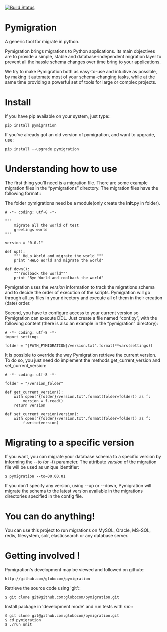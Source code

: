 [![Build Status](https://api.travis-ci.org/globocom/pymigration.png)](https://api.travis-ci.org/globocom/pymigration)

Pymigration
===========

A generic tool for migrate in python.

Pymigration brings migrations to Python applications. Its main objectives are to provide a simple, stable and database-independent migration layer to prevent all the hassle schema changes over time bring to your applications.

We try to make Pymigration both as easy-to-use and intuitive as possible, by making it automate most of your schema-changing tasks, while at the same time providing a powerful set of tools for large or complex projects.


Install
=======

If you have pip available on your system, just type::

    pip install pymigration

If you’ve already got an old version of pymigration, and want to upgrade, use:

    pip install --upgrade pymigration



Understanding how to use
========================

The first thing you’ll need is a migration file. There are some example 
migration files in the “pymigrations” directory. The migration files 
have the following format::

The folder pymigrations need be a module(only create the __init__.py in folder).


    # -*- coding: utf-8 -*-

    """
        migrate all the world of test
        greetings world
    """

    version = "0.0.1"

    def up():
        """ HeLo World and migrate the world """
        print "HeLo World and migrate the world"

    def down():
        """roolback the world"""
        print "Bye World and roolback the world"


Pymigration uses the _version_ information to track the migrations schema and to 
decide the order of execution of the scripts. Pymigration will go through all .py 
files in your directory and execute all of them in their creation (date) order.

Second, you have to configure access to your current version so Pymigration can execute DDL. 
Just create a file named “conf.py”, with the following content 
(there is also an example in the “pymigration” directory):

    # -*- coding: utf-8 -*-
    import settings

    folder = "{PATH_PYMIGRATION}/version.txt".format(**vars(settings))

It is possible to override the way Pymigration retrieve the current version. To do so,
you just need do implement the methods get_current_version and set_current_version:

    # -*- coding: utf-8 -*-

    folder = "/version_folder"

    def get_current_version():
        with open("{folder}/version.txt".format(folder=folder)) as f:
            version = f.read()
        return version

    def set_current_version(version):
        with open("{folder}/version.txt".format(folder=folder)) as f:
            f.write(version)



Migrating to a specific version
===============================

If you want, you can migrate your database schema to a specific version by 
informing the --to (or -t) parameter. The attribute _version_ of the migration
file will be used as unique identifier:

    $ pymigration --to=00.00.01

If you don’t specify any version, using --up or --down, Pymigration will migrate 
the schema to the latest version available in the migrations directories 
specified in the config file.



You can do anything!
====================

You can use this project to run migrations on MySQL, Oracle, MS-SQL, redis, filesystem, 
solr, elasticsearch or any database server.


Getting involved !
==================

Pymigration's development may be viewed and followed on github::

    http://github.com/globocom/pymigration

Retrieve the source code using 'git'::

    $ git clone git@github.com:globocom/pymigration.git


Install package in 'development mode' and run tests with _run_::

    $ git clone git@github.com:globocom/pymigration.git
    $ cd pymigration
    $ ./run unit



